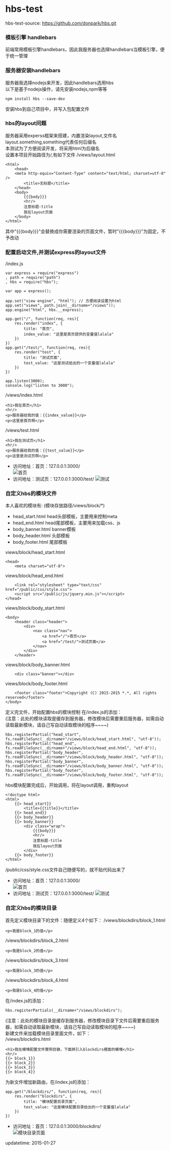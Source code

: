 # hbs-test
hbs-test-source: https://github.com/donpark/hbs.git

### 模板引擎 handlebars
前端常用模板引擎handlebars，因此我服务器也选择handlebars当模板引擎，便于统一管理

### 服务器安装handlebars
服务器我选择nodejs来开发，因此handlebars选用hbs  
以下是基于nodejs操作，请先安装nodejs,npm等等

	npm install hbs --save-dev
安装hbs到自己项目中，并写入包配置文件

### hbs的layout问题
服务器采用experss框架来搭建，内置渲染layout,文件名layout.something,something代表任何后缀名  
本测试为了方便阅读开发，将采用html为后缀名  
设置本项目开始路径为/,有如下文件
/views/layout.html 

	<html>
		<head>
		<meta http-equiv="Content-Type" content="text/html; charset=utf-8" /> 
			<title>无标题</title>
		</head>
		<body>
			{{{body}}}
			<hr/>
            注意标题-title
			我在layout页面
		</body>
	</html>
其中"{{{body}}}"会替换成你需要渲染的页面文件，暂时"{{{body}}}"为固定，不予改动

### 配置启动文件,并测试express的layout文件
/index.js

	var express = require("express")
	, path = require("path")
	, hbs = require("hbs");

	var app = express();

	app.set("view engine", "html"); // 方便阅读设置为html
	app.set("views", path.join(__dirname+"/views"));
	app.engine("html", hbs.__express);
    
	app.get("/", function(req, res){
		res.render("index", {
			title: "首页",
            index_value: "这里是首页提供的变量值lalala"
		})
	})
	app.get("/test/", function(req, res){
		res.render("test", {
			title: "测试页面",
            test_value: "这是测试给出的一个变量值lalala"
		})
	})

	app.listen(3000);
	console.log("listen to 3000");
/views/index.html

	<h1>我在首页</h1>
	<hr/>
    <p>服务器给我的值：{{index_value}}</p>
	<p>这里是首页啊</p>
/views/test.html
	
    <h1>我在测试页</h1>
    <hr/>
    <p>服务器给我的值：{{test_value}}</p>
    <p>这里是测试页啊</p>
    
+ 访问地址：首页：127.0.0.1:3000/  
![首页](http://localhost:3000/public/img/index.jpg)  
+ 访问地址：测试页：127.0.0.1:3000/test/
![测试](http://localhost:3000/public/img/test.jpg)  

### 自定义hbs的模块文件
本人喜欢的模块有: (模块存放路径/views/block/*)
+ head_start.html head头部模板，主要用来控制meta
+ head_end.html head尾部模板，主要用来加载css、js
+ body_banner.html banner模板
+ body_header.html 头部模板
+ body_footer.html 尾部模板

views/block/head_start.html

	<head>
		<meta charset="utf-8">
views/block/head_end.html

		<link rel="stylesheet" type="text/css" href="/public/css/style.css">
		<script src="/public/js/jquery.min.js"></script>
	</head>
views/block/body_start.html
	
    <body>
        <header class="header">
            <div>
                <nav class="nav">
                    <a href="/">首页</a>
                    <a href="/test/">测试页面</a>
                </nav>
            </div>
        </header>
views/block/body_banner.html

		<div class="banner"></div>

views/block/body_footer.html

		<footer class="footer">Copyright (C) 2015-2015 *.*, All rights reserved</footer>
	</body>
定义完文件，开始配置hbs的模块控制
在/index.js的添加：  
(注意：此处的模块读取是缓存到服务器，修改模块后需要重启服务器，如需自动读取最新模块，请自己写自动读取模块的程序~~~~)

    hbs.registerPartial("head_start", fs.readFileSync(__dirname+"/views/block/head_start.html", "utf-8"));
    hbs.registerPartial("head_end", fs.readFileSync(__dirname+"/views/block/head_end.html", "utf-8"));
    hbs.registerPartial("body_header", fs.readFileSync(__dirname+"/views/block/body_header.html", "utf-8"));
    hbs.registerPartial("body_banner", fs.readFileSync(__dirname+"/views/block/body_banner.html", "utf-8"));
    hbs.registerPartial("body_footer", fs.readFileSync(__dirname+"/views/block/body_footer.html", "utf-8"));
hbs模块配置完成后，开始调用，将在layout调用，重构layout

	<!doctype html>
	<html>
		{{> head_start}}
			<title>{{title}}</title>
		{{> head_end}}
		{{> body_header}}
		{{> body_banner}}
			<div class="wrap">
				{{{body}}}
				<hr/>
				注意标题-title
				我在layout页面
			</div>
		{{> body_footer}}
	</html>
/public/css/style.css文件自己随便写的，就不贴代码出来了
+ 访问地址：首页：127.0.0.1:3000/  
![首页](http://localhost:3000/public/img/block_index.jpg)  
+ 访问地址：测试页：127.0.0.1:3000/test/
![测试](http://localhost:3000/public/img/block_test.jpg)  

### 自定义hbs的模块目录
首先定义模块目录下的文件：随便定义4个如下：
/views/blockdirs/block_1.html
	
    <p>我是block_1的值</p>
/views/blockdirs/block_2.html
	
    <p>我是block_2的值</p>
/views/blockdirs/block_3.html
	
    <p>我是block_3的值</p>
/views/blockdirs/block_4.html
	
    <p>我是block_4的值</p>
在/index.js的添加：  

	hbs.registerPartials(__dirname+"/views/blockdirs");
(注意：此处的模块目录是缓存到服务器，修改模块目录下文件后需要重启服务器，如需自动读取最新模块，请自己写自动读取模块的程序~~~~)  
新建文件来加载模块目录里面文件，如下：  
/views/blockdirs.html

    <h1>我在模塊配置文件實例目錄，下面將引入blockdirs裡面的模塊</h1>
    <hr/>
    {{> block_1}}
    {{> block_2}}
    {{> block_3}}
    {{> block_4}}
为新文件增加新路由，在/index.js的添加：

    app.get("/blockdirs/", function(req, res){
        res.render("blockdirs", {
            title: "模块配置目录页面",
            test_value: "这是模块配置目录给出的一个变量值lalala"
        })
    })
+ 访问地址：首页：127.0.0.1:3000/blockdirs/  
![模块目录页面](http://localhost:3000/public/img/blockdirs.jpg)  

updatetime: 2015-01-27
